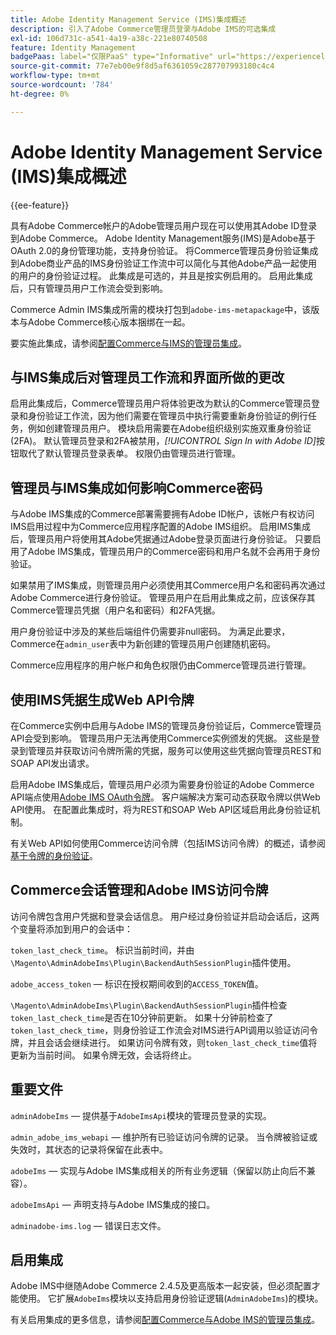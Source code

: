 ```yaml
---
title: Adobe Identity Management Service (IMS)集成概述
description: 引入了Adobe Commerce管理员登录与Adobe IMS的可选集成
exl-id: 106d731c-a541-4a19-a38c-221e80740508
feature: Identity Management
badgePaas: label="仅限PaaS" type="Informative" url="https://experienceleague.adobe.com/en/docs/commerce/user-guides/product-solutions" tooltip="仅适用于云项目(Adobe管理的PaaS基础架构)和内部部署项目上的Adobe Commerce 。"
source-git-commit: 77e7eb00e9f8d5af6361059c287707993180c4c4
workflow-type: tm+mt
source-wordcount: '784'
ht-degree: 0%

---
```


# Adobe Identity Management Service (IMS)集成概述

{{ee-feature}}

具有Adobe Commerce帐户的Adobe管理员用户现在可以使用其Adobe ID登录到Adobe Commerce。 Adobe Identity Management服务(IMS)是Adobe基于OAuth 2.0的身份管理功能，支持身份验证。 将Commerce管理员身份验证集成到Adobe商业产品的IMS身份验证工作流中可以简化与其他Adobe产品一起使用的用户的身份验证过程。 此集成是可选的，并且是按实例启用的。 启用此集成后，只有管理员用户工作流会受到影响。 

Commerce Admin IMS集成所需的模块打包到`adobe-ims-metapackage`中，该版本与Adobe Commerce核心版本捆绑在一起。

要实施此集成，请参阅[配置Commerce与IMS的管理员集成](./adobe-ims-config.md)。

## 与IMS集成后对管理员工作流和界面所做的更改

启用此集成后，Commerce管理员用户将体验更改为默认的Commerce管理员登录和身份验证工作流，因为他们需要在管理员中执行需要重新身份验证的例行任务，例如创建管理员用户。 模块启用需要在Adobe组织级别实施双重身份验证(2FA)。 默认管理员登录和2FA被禁用，_[!UICONTROL Sign In with Adobe ID]_&#x200B;按钮取代了默认管理员登录表单。 权限仍由管理员进行管理。

## 管理员与IMS集成如何影响Commerce密码

与Adobe IMS集成的Commerce部署需要拥有Adobe ID帐户，该帐户有权访问IMS启用过程中为Commerce应用程序配置的Adobe IMS组织。  启用IMS集成后，管理员用户将使用其Adobe凭据通过Adobe登录页面进行身份验证。 只要启用了Adobe IMS集成，管理员用户的Commerce密码和用户名就不会再用于身份验证。

如果禁用了IMS集成，则管理员用户必须使用其Commerce用户名和密码再次通过Adobe Commerce进行身份验证。 管理员用户在启用此集成之前，应该保存其Commerce管理员凭据（用户名和密码）和2FA凭据。

用户身份验证中涉及的某些后端组件仍需要非null密码。 为满足此要求，Commerce在`admin_user`表中为新创建的管理员用户创建随机密码。

Commerce应用程序的用户帐户和角色权限仍由Commerce管理员进行管理。


## 使用IMS凭据生成Web API令牌

在Commerce实例中启用与Adobe IMS的管理员身份验证后，Commerce管理员API会受到影响。 管理员用户无法再使用Commerce实例颁发的凭据。 这些是登录到管理员并获取访问令牌所需的凭据，服务可以使用这些凭据向管理员REST和SOAP API发出请求。

启用Adobe IMS集成后，管理员用户必须为需要身份验证的Adobe Commerce API端点使用[Adobe IMS OAuth令牌](https://developer.adobe.com/developer-console/docs/guides/authentication/OAuthIntegration/)。 客户端解决方案可动态获取令牌以供Web API使用。 在配置此集成时，将为REST和SOAP Web API区域启用此身份验证机制。

有关Web API如何使用Commerce访问令牌（包括IMS访问令牌）的概述，请参阅[基于令牌的身份验证](https://developer.adobe.com/commerce/webapi/get-started/authentication/gs-authentication-token/)。

## Commerce会话管理和Adobe IMS访问令牌

访问令牌包含用户凭据和登录会话信息。 用户经过身份验证并启动会话后，这两个变量将添加到用户的会话中：

`token_last_check_time`。 标识当前时间，并由`\Magento\AdminAdobeIms\Plugin\BackendAuthSessionPlugin`插件使用。

`adobe_access_token` — 标识在授权期间收到的`ACCESS_TOKEN`值。

`\Magento\AdminAdobeIms\Plugin\BackendAuthSessionPlugin`插件检查`token_last_check_time`是否在10分钟前更新。 如果十分钟前检查了`token_last_check_time`，则身份验证工作流会对IMS进行API调用以验证访问令牌，并且会话会继续进行。 如果访问令牌有效，则`token_last_check_time`值将更新为当前时间。 如果令牌无效，会话将终止。

## 重要文件

`adminAdobeIms` — 提供基于`AdobeImsApi`模块的管理员登录的实现。

`admin_adobe_ims_webapi` — 维护所有已验证访问令牌的记录。 当令牌被验证或失效时，其状态的记录将保留在此表中。

`adobeIms` — 实现与Adobe IMS集成相关的所有业务逻辑（保留以防止向后不兼容）。

`adobeImsApi` — 声明支持与Adobe IMS集成的接口。

`adminadobe-ims.log` — 错误日志文件。

## 启用集成

Adobe IMS中继随Adobe Commerce 2.4.5及更高版本一起安装，但必须配置才能使用。 它扩展`AdobeIms`模块以支持启用身份验证逻辑(`AdminAdobeIms`)的模块。

有关启用集成的更多信息，请参阅[配置Commerce与Adobe IMS的管理员集成](./adobe-ims-config.md)。
